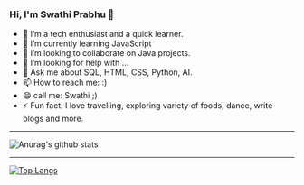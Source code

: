 ### Hi, I'm Swathi Prabhu 👋
- 🔭 I’m a tech enthusiast and a quick learner.
- 🌱 I’m currently learning JavaScript
- 👯 I’m looking to collaborate on Java projects.
- 🤔 I’m looking for help with ...
- 💬 Ask me about SQL, HTML, CSS, Python, AI.
- 📫 How to reach me: :)
- 😄 call me: Swathi ;)
- ⚡ Fun fact: I love travelling, exploring variety of foods, dance, write blogs and more.

----

![Anurag's github stats](https://github-readme-stats.vercel.app/api?username=swathiprabhu3&show_icons=true&theme=radical)

----

[![Top Langs](https://github-readme-stats.vercel.app/api/top-langs/?username=swathiprabhu3&layout=compact&theme=dark)](https://github.com/anuraghazra/github-readme-stats)

